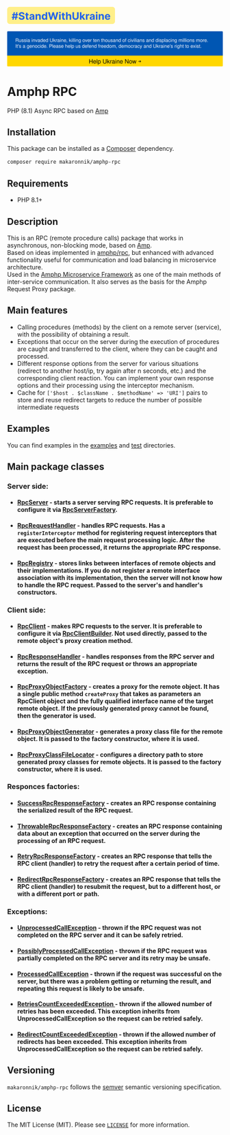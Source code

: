 [![StandWithUkraine](https://raw.githubusercontent.com/vshymanskyy/StandWithUkraine/main/badges/StandWithUkraine.svg)](https://github.com/vshymanskyy/StandWithUkraine/blob/main/docs/README.md)

[![Stand With Ukraine](https://raw.githubusercontent.com/vshymanskyy/StandWithUkraine/main/banner2-direct.svg)](https://vshymanskyy.github.io/StandWithUkraine/)

# Amphp RPC
PHP (8.1) Async RPC based on [Amp](https://amphp.org/)

## Installation

This package can be installed as a [Composer](https://getcomposer.org/) dependency.

```bash
composer require makaronnik/amphp-rpc
```

## Requirements
- PHP 8.1+

## Description
This is an RPC (remote procedure calls) package that works in asynchronous, non-blocking mode, based on [Amp](https://amphp.org/).  
Based on ideas implemented in [amphp/rpc](https://github.com/amphp/rpc), but enhanced with advanced functionality useful for communication and load balancing in microservice architecture.  
Used in the [Amphp Microservice Framework](https://github.com/makaronnik/amphp-microservice-framework) as one of the main methods of inter-service communication. It also serves as the basis for the Amphp Request Proxy package.

## Main features
- Calling procedures (methods) by the client on a remote server (service), with the possibility of obtaining a result.
- Exceptions that occur on the server during the execution of procedures are caught and transferred to the client, where they can be caught and processed.
- Different response options from the server for various situations (redirect to another host/ip, try again after n seconds, etc.) and the corresponding client reaction. You can implement your own response options and their processing using the interceptor mechanism.
- Cache for `['$host . $className . $methodName' => 'URI']` pairs to store and reuse redirect targets to reduce the number of possible intermediate requests

## Examples
You can find examples in the [examples](/examples/simple-calc) and [test](/test) directories.

## Main package classes

### Server side:
- #### [RpcServer](/src/RpcServer.php) - starts a server serving RPC requests. It is preferable to configure it via [RpcServerFactory](/src/RpcServerFactory.php).
- #### [RpcRequestHandler](/src/RpcRequestHandler.php) - handles RPC requests. Has a `registerInterceptor` method for registering request interceptors that are executed before the main request processing logic. After the request has been processed, it returns the appropriate RPC response.
- #### [RpcRegistry](/src/RpcRegistry.php) - stores links between interfaces of remote objects and their implementations. If you do not register a remote interface association with its implementation, then the server will not know how to handle the RPС request. Passed to the server's and handler's constructors.

### Client side:
- #### [RpcClient](/src/RpcClient.php) - makes RPC requests to the server. It is preferable to configure it via [RpcClientBuilder](/src/RpcClientBuilder.php). Not used directly, passed to the remote object's proxy creation method.
- #### [RpcResponseHandler](/src/RpcResponseHandler.php) - handles responses from the RPC server and returns the result of the RPC request or throws an appropriate exception.
- #### [RpcProxyObjectFactory](/src/ProxyObjects/RpcProxyObjectFactory.php) - creates a proxy for the remote object. It has a single public method `createProxy` that takes as parameters an RpcClient object and the fully qualified interface name of the target remote object. If the previously generated proxy cannot be found, then the generator is used.
- #### [RpcProxyObjectGenerator](/src/ProxyObjects/RpcProxyObjectGenerator.php) - generates a proxy class file for the remote object. It is passed to the factory constructor, where it is used.
- #### [RpcProxyClassFileLocator](/src/ProxyObjects/Utils/RpcProxyClassFileLocator.php) - configures a directory path to store generated proxy classes for remote objects. It is passed to the factory constructor, where it is used.

### Responces factories:
- #### [SuccessRpcResponseFactory](/src/Responses/SuccessRpcResponseFactory.php) - creates an RPC response containing the serialized result of the RPC request.
- #### [ThrowableRpcResponseFactory](/src/Responses/ThrowableRpcResponseFactory.php) - creates an RPC response containing data about an exception that occurred on the server during the processing of an RPC request.
- #### [RetryRpcResponseFactory](/src/Responses/RetryRpcResponseFactory.php) - creates an RPC response that tells the RPC client (handler) to retry the request after a certain period of time.
- #### [RedirectRpcResponseFactory](/src/Responses/RetryRpcResponseFactory.php) - creates an RPC response that tells the RPC client (handler) to resubmit the request, but to a different host, or with a different port or path.

### Exceptions:
- #### [UnprocessedCallException](/src/Exceptions/UnprocessedCallException.php) - thrown if the RPC request was not completed on the RPC server and it can be safely retried.
- #### [PossiblyProcessedCallException](/src/Exceptions/PossiblyProcessedCallException.php) - thrown if the RPC request was partially completed on the RPC server and its retry may be unsafe.
- #### [ProcessedCallException](/src/Exceptions/ProcessedCallException.php) - thrown if the request was successful on the server, but there was a problem getting or returning the result, and repeating this request is likely to be unsafe.
- #### [RetriesCountExceededException ](/src/Exceptions/RetriesCountExceededException.php) - thrown if the allowed number of retries has been exceeded. This exception inherits from UnprocessedCallException so the request can be retried safely.
- #### [RedirectCountExceededException](/src/Exceptions/RedirectCountExceededException.php) - thrown if the allowed number of redirects has been exceeded. This exception inherits from UnprocessedCallException so the request can be retried safely.

## Versioning
`makaronnik/amphp-rpc` follows the [semver](http://semver.org/) semantic versioning specification.

## License
The MIT License (MIT). Please see [`LICENSE`](./LICENSE) for more information.
